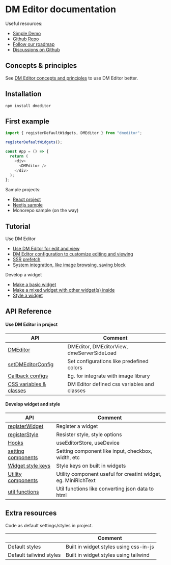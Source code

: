 # DM Editor documentation

Useful resources:

- [Simple Demo](https://demo.dmeditor.io)
- [Github Repo](https://github.com/dmeditor/dmeditor)
- [Follow our roadmap](https://github.com/orgs/dmeditor/projects/1)
- [Discussions on Github](https://github.com/dmeditor/dmeditor/discussions)

## Concepts & principles

See [DM Editor concepts and principles](./tutorial/concepts.md) to use DM Editor better.

## Installation

```shell
npm install dmeditor
```

## First example

```typescript
import { registerDefaultWidgets, DMEditor } from "dmeditor";

registerDefaultWidgets();

const App = () => {
  return (
    <div>
      <DMEditor />
    </div>
  );
};
```

Sample projects:

- [React project](https://github.com/dmeditor/dmeditor-sample/)
- [Nextjs sample](https://github.com/dmeditor/dmeditor-server/)
- Monorepo sample (on the way)

## Tutorial

Use DM Editor

- [Use DM Editor for edit and view](./tutorial/use-dmeditor.md)
- [DM Editor configuration to customize editing and viewing](./tutorial/dmeditor-configuration.md)
- [SSR prefetch](./tutorial/ssr.md)
- [System integration, like image browsing, saving block](./tutorial/integration.md)

Develop a widget

- [Make a basic widget](./tutorial/how-to-make-widget.md)
- [Make a mixed widget with other widget(s) inside](./tutorial/how-to-make-mixed-widget.md)
- [Style a widget](./tutorial/How-to-make-a-widget-style.md)

## API Reference

#### Use DM Editor in project

| API                                                     | Comment                                     |
| ------------------------------------------------------- | ------------------------------------------- |
| [DMEditor](./reference/dmeditor.md)                     | DMEditor, DMEditorView, dmeServerSideLoad   |
| [setDMEditorConfig](./reference/configuration.md)       | Set configurations like predefined colors   |
| [Callback configs](./reference/callbacks.md)            | Eg. for integrate with image library        |
| [CSS variables & classes](./reference/css-variables.md) | DM Editor defined css variables and classes |

#### Develop widget and style

| API                                                     | Comment                                                        |
| ------------------------------------------------------- | -------------------------------------------------------------- |
| [registerWidget](./reference/widget.md)                 | Register a widget                                              |
| [registerStyle](./reference/styles.md)                  | Resister style, style options                                  |
| [Hooks](./tutorial/hooks.md)                            | useEditorStore, useDevice                                      |
| [setting components](./reference/setting-components.md) | Setting component like input, checkbox, width, etc             |
| [Widget style keys](./reference/widget-style-keys.md)   | Style keys on built in widgets                                 |
| [Utility components](./reference/utility.md)            | Utility component useful for creatint widget, eg. MiniRichText |
| [util functions](./reference/utils.md)                  | Util functions like converting json data to html               |

## Extra resources

Code as default settings/styles in project.

|                         | Comment                                |
| ----------------------- | -------------------------------------- |
| Default styles          | Built in widget styles using css-in-js |
| Default tailwind styles | Built in widget styles using tailwind  |
